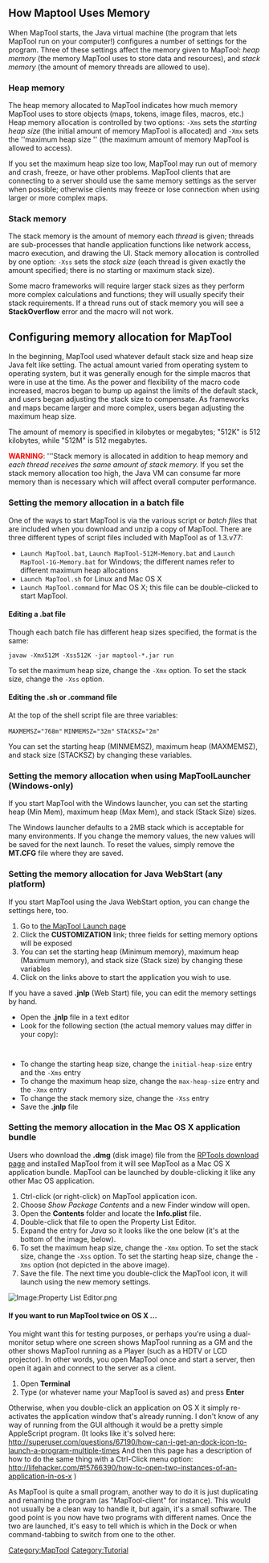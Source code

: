 ## How Maptool Uses Memory

When MapTool starts, the Java virtual machine (the program that lets
MapTool run on your computer\!) configures a number of settings for the
program. Three of these settings affect the memory given to MapTool:
*heap memory* (the memory MapTool uses to store data and resources), and
*stack memory* (the amount of memory threads are allowed to use).

### Heap memory

The heap memory allocated to MapTool indicates how much memory MapTool
uses to store objects (maps, tokens, image files, macros, etc.) Heap
memory allocation is controlled by two options: `-Xms` sets the
*starting heap size* (the initial amount of memory MapTool is allocated)
and `-Xmx` sets the ''maximum heap size '' (the maximum amount of memory
MapTool is allowed to access).

If you set the maximum heap size too low, MapTool may run out of memory
and crash, freeze, or have other problems. MapTool clients that are
connecting to a server should use the same memory settings as the server
when possible; otherwise clients may freeze or lose connection when
using larger or more complex maps.

### Stack memory

The stack memory is the amount of memory each *thread* is given; threads
are sub-processes that handle application functions like network access,
macro execution, and drawing the UI. Stack memory allocation is
controlled by one option: `-Xss` sets the *stack size* (each thread is
given exactly the amount specified; there is no starting or maximum
stack size).

Some macro frameworks will require larger stack sizes as they perform
more complex calculations and functions; they will usually specify their
stack requirements. If a thread runs out of stack memory you will see a
**StackOverflow** error and the macro will not work.

## Configuring memory allocation for MapTool

In the beginning, MapTool used whatever default stack size and heap size
Java felt like setting. The actual amount varied from operating system
to operating system, but it was generally enough for the simple macros
that were in use at the time. As the power and flexibility of the macro
code increased, macros began to bump up against the limits of the
default stack, and users began adjusting the stack size to compensate.
As frameworks and maps became larger and more complex, users began
adjusting the maximum heap size.

The amount of memory is specified in kilobytes or megabytes; "512K" is
512 kilobytes, while "512M" is 512 megabytes.

<font color="red">**WARNING**</font>: '''Stack memory is allocated in
addition to heap memory and *each thread receives the same amount of
stack memory.* If you set the stack memory allocation too high, the Java
VM can consume far more memory than is necessary which will affect
overall computer performance.

### Setting the memory allocation in a batch file

One of the ways to start MapTool is via the various script or *batch
files* that are included when you download and unzip a copy of MapTool.
There are three different types of script files included with MapTool as
of 1.3.v77:

  - `Launch MapTool.bat`, `Launch MapTool-512M-Memory.bat` and `Launch
    MapTool-1G-Memory.bat` for Windows; the different names refer to
    different maximum heap allocations
  - `Launch MapTool.sh` for Linux and Mac OS X
  - `Launch MapTool.command` for Mac OS X; this file can be
    double-clicked to start MapTool.

#### Editing a .bat file

Though each batch file has different heap sizes specified, the format is
the same:

`javaw -Xmx512M -Xss512K -jar maptool-*.jar run`

To set the maximum heap size, change the `-Xmx` option. To set the stack
size, change the `-Xss` option.

#### Editing the .sh or .command file

At the top of the shell script file are three variables:

`MAXMEMSZ="768m"`
`MINMEMSZ="32m"`
`STACKSZ="2m"`

You can set the starting heap (MINMEMSZ), maximum heap (MAXMEMSZ), and
stack size (STACKSZ) by changing these variables.

### Setting the memory allocation when using MapToolLauncher (Windows-only)

If you start MapTool with the Windows launcher, you can set the starting
heap (Min Mem), maximum heap (Max Mem), and stack (Stack Size) sizes.

The Windows launcher defaults to a 2MB stack which is acceptable for
many environments. If you change the memory values, the new values will
be saved for the next launch. To reset the values, simply remove the
**MT.CFG** file where they are saved.

### Setting the memory allocation for Java WebStart (any platform)

If you start MapTool using the Java WebStart option, you can change the
settings here, too.

1.  Go to [the MapTool Launch
    page](http://www.rptools.net/index.php?page=launch)
2.  Click the **CUSTOMIZATION** link; three fields for setting memory
    options will be exposed
3.  You can set the starting heap (Minimum memory), maximum heap
    (Maximum memory), and stack size (Stack size) by changing these
    variables
4.  Click on the links above to start the application you wish to use.

If you have a saved **.jnlp** (Web Start) file, you can edit the memory
settings by hand.

  - Open the **.jnlp** file in a text editor
  - Look for the following section (the actual memory values may differ
    in your copy):

`   `<j2se version="1.5+"
        initial-heap-size="64m"
        max-heap-size="512m"
        java-vm-args="-Xmx512m -Xms64m -Xss2m"/>

  - To change the starting heap size, change the `initial-heap-size`
    entry and the `-Xms` entry
  - To change the maximum heap size, change the `max-heap-size` entry
    and the `-Xmx` entry
  - To change the stack memory size, change the `-Xss` entry
  - Save the **.jnlp** file

### Setting the memory allocation in the Mac OS X application bundle

Users who download the **.dmg** (disk image) file from the [RPTools
download page](http://www.rptools.net/index.php?page=downloads) and
installed MapTool from it will see MapTool as a Mac OS X application
bundle. MapTool can be launched by double-clicking it like any other Mac
OS application.

1.  Ctrl-click (or right-click) on MapTool application icon.
2.  Choose *Show Package Contents* and a new Finder window will open.
3.  Open the **Contents** folder and locate the **Info.plist** file.
4.  Double-click that file to open the Property List Editor.
5.  Expand the entry for *Java* so it looks like the one below (it's at
    the bottom of the image, below).
6.  To set the maximum heap size, change the `-Xmx` option. To set the
    stack size, change the `-Xss` option. To set the starting heap size,
    change the `-Xms` option (not depicted in the above image).
7.  Save the file. The next time you double-click the MapTool icon, it
    will launch using the new memory settings.

![Image:Property List Editor.png](Property_List_Editor.png
"Image:Property List Editor.png")

#### If you want to run MapTool twice on OS X ...

You might want this for testing purposes, or perhaps you're using a
dual-monitor setup where one screen shows MapTool running as a GM and
the other shows MapTool running as a Player (such as a HDTV or LCD
projector). In other words, you open MapTool once and start a server,
then open it again and connect to the server as a client.

1.  Open **Terminal**
2.  Type  (or whatever name your MapTool is saved as) and press
    **Enter**

Otherwise, when you double-click an application on OS X it simply
re-activates the application window that's already running. I don't know
of any way of running  from the GUI although it would be a pretty simple
AppleScript program. (It looks like it's solved here:
<http://superuser.com/questions/67190/how-can-i-get-an-dock-icon-to-launch-a-program-multiple-times>
And then this page has a description of how to do the same thing with a
Ctrl-Click menu option:
<http://lifehacker.com/#!5766390/how-to-open-two-instances-of-an-application-in-os-x>
)

As MapTool is quite a small program, another way to do it is just
duplicating and renaming the program (as "MapTool-client" for instance).
This would not usually be a clean way to handle it, but again, it's a
small software. The good point is you now have two programs with
different names. Once the two are launched, it's easy to tell which is
which in the Dock or when command-tabbing to switch from one to the
other.

[Category:MapTool](Category:MapTool "wikilink")
[Category:Tutorial](Category:Tutorial "wikilink")